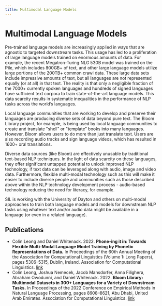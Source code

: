 ```yaml
---
title: Multimodal Language Models
---
```


# Multimodal Language Models

Pre-trained language models are increasingly applied in ways that are agnostic to targeted downstream tasks. This usage has
led to a proliferation of large language models trained on enormous amounts of data. For example, the recent Megatron-Turing NLG 530B model was trained on the Pile, which includes 800GB+ of text, and other large language models utilize large portions of the 200TB+ common crawl data. These large data sets include impressive amounts of text, but all languages are
not represented equally (or at all) in that text. The reality is that only a negligible fraction of the 7000+
currently spoken languages and hundreds of signed languages have sufficient text corpora to train state-of-the-art language models. This data scarcity results in systematic inequalities in the performance of NLP tasks across the world’s languages.

Local language communities that are working to develop and preserve their languages are producing diverse sets of data beyond pure text. The Bloom Library project, for example, is being used by local language communities to create and translate
"shell" or "template" books into many languages. However, Bloom allows users to do more than just translate text. Users are also recording audio tracks and sign language videos, which has resulted in 1600+ oral translations. 

Diverse data sources (like Bloom) are effectively unusable by traditional text-based NLP techniques. In the light of data scarcity on these languages, they offer significant untapped potential to unlock improved NLP technology, if text data can be leveraged along with audio, image and video data. Furthermore, flexible multi-modal technology such as this will make it easier to include diverse people and communities such as those described above within the NLP technology development process - audio-based technology reducing the need for literacy, for example.

SIL is working with the University of Dayton and others on multi-modal approaches to train both language models and models for downstream NLP tasks using whatever text and/or audio data might be available in a language (or even in a related language).

## Publications

- Colin Leong and Daniel Whitenack. 2022. **Phone-ing it in: Towards Flexible Multi-Modal Language Model Training by Phonetic Representations of Data.** In Proceedings of the 60th Annual Meeting of the Association for Computational Linguistics (Volume 1: Long Papers), pages 5306–5315, Dublin, Ireland. Association for Computational Linguistics. [link](https://aclanthology.org/2022.acl-long.364/)
- Colin Leong, Joshua Nemecek, Jacob Mansdorfer, Anna Filighera, Abraham Owodunni, and Daniel Whitenack. 2022. **Bloom Library: Multimodal Datasets in 300+ Languages for a Variety of Downstream Tasks.** In Proceedings of the 2022 Conference on Empirical Methods in Natural Language Processing, pages 8608–8621, Abu Dhabi, United Arab Emirates. Association for Computational Linguistics. [link](https://aclanthology.org/2022.emnlp-main.590/)